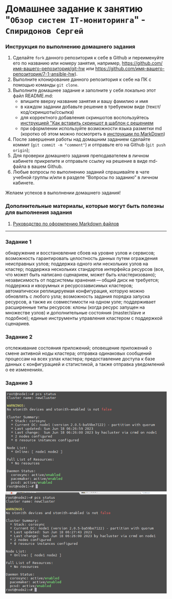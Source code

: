 # Домашнее задание к занятию "`Обзор систем IT-мониторинга`" - `Спиридонов Сергей`


### Инструкция по выполнению домашнего задания

   1. Сделайте `fork` данного репозитория к себе в Github и переименуйте его по названию или номеру занятия, например, https://github.com/имя-вашего-репозитория/git-hw или  https://github.com/имя-вашего-репозитория/7-1-ansible-hw).
   2. Выполните клонирование данного репозитория к себе на ПК с помощью команды `git clone`.
   3. Выполните домашнее задание и заполните у себя локально этот файл README.md:
      - впишите вверху название занятия и вашу фамилию и имя
      - в каждом задании добавьте решение в требуемом виде (текст/код/скриншоты/ссылка)
      - для корректного добавления скриншотов воспользуйтесь [инструкцией "Как вставить скриншот в шаблон с решением](https://github.com/netology-code/sys-pattern-homework/blob/main/screen-instruction.md)
      - при оформлении используйте возможности языка разметки md (коротко об этом можно посмотреть в [инструкции  по MarkDown](https://github.com/netology-code/sys-pattern-homework/blob/main/md-instruction.md))
   4. После завершения работы над домашним заданием сделайте коммит (`git commit -m "comment"`) и отправьте его на Github (`git push origin`);
   5. Для проверки домашнего задания преподавателем в личном кабинете прикрепите и отправьте ссылку на решение в виде md-файла в вашем Github.
   6. Любые вопросы по выполнению заданий спрашивайте в чате учебной группы и/или в разделе “Вопросы по заданию” в личном кабинете.
   
Желаем успехов в выполнении домашнего задания!
   
### Дополнительные материалы, которые могут быть полезны для выполнения задания

1. [Руководство по оформлению Markdown файлов](https://gist.github.com/Jekins/2bf2d0638163f1294637#Code)

---


### Задание 1
обнаружение и восстановление сбоев на уровне узлов и сервисов;
возможность гарантировать целостность данных путем ограждения неисправных узлов;
поддержка одного или нескольких узлов на кластер;
поддержка нескольких стандартов интерфейса ресурсов (все, что может быть написано сценарием, может быть кластеризовано);
независимость от подсистемы хранения — общий диск не требуется;
поддержка и кворумных и ресурсозависимых кластеров;
автоматически реплицируемая конфигурация, которую можно обновлять с любого узла;
возможность задания порядка запуска ресурсов, а также их совместимости на одном узле;
поддерживает расширенные типы ресурсов: клоны (когда ресурс запущен на множестве узлов) и дополнительные состояния (master/slave и подобное);
единые инструменты управления кластером с поддержкой сценариев.

### Задание 2
отслеживание состояния приложений;
оповещение приложений о смене активной ноды кластера;
отправка одинаковых сообщений процессам на всех узлах
кластера;
предоставление доступа к базе данных с конфигурацией и
статистикой, а также отправка уведомлений о ее изменениях.

### Задание 3

![Скриншот](https://github.com/sergeysprdnv/screenshots/blob/main/node1.png)
![Скриншот](https://github.com/sergeysprdnv/screenshots/blob/main/node2.png)


